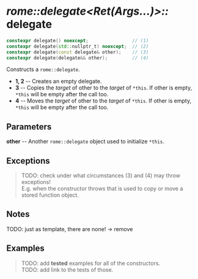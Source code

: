 # _rome::delegate<Ret(Args...)>::_ **delegate**

```cpp
constexpr delegate() noexcept;                // (1)
constexpr delegate(std::nullptr_t) noexcept;  // (2)
constexpr delegate(const delegate& other);    // (3)
constexpr delegate(delegate&& other);         // (4)
```

Constructs a `rome::delegate`.

- **1, 2** -- Creates an empty delegate.
- **3** -- Copies the _target_ of other to the _target_ of `*this`. If other is empty, `*this` will be empty after the call too.
- **4** -- Moves the _target_ of other to the _target_ of `*this`. If other is empty, `*this` will be empty after the call too.

## Parameters

**other** -- Another `rome::delegate` object used to initialize `*this`.

## Exceptions

> TODO: check under what circumstances (3) and (4) may throw exceptions!  
> E.g. when the constructor throws that is used to copy or move a stored function object.

## Notes

TODO: just as template, there are none! -> remove

## Examples

> TODO: add **tested** examples for all of the constructors.  
> TODO: add link to the tests of those.
